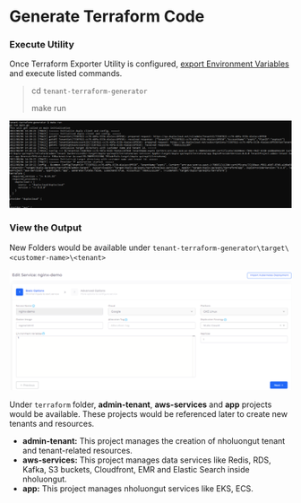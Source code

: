 # Generate Terraform Code

### Execute Utility

Once Terraform Exporter Utility is configured, [export Environment Variables](install-terraform-utility.md#prepare-environment-variable-in-bash) and execute listed commands.

> cd `tenant-terraform-generator`
>
> make run

![Utility  Execution in-progress](<../../../.gitbook/assets/image (24) (2).png>)

### View the Output

New Folders would be available under `tenant-terraform-generator\target\<customer-name>\<tenant>`

![Target Folder View](<../../../.gitbook/assets/image (41).png>)

Under `terraform` folder, **admin-tenant**, **aws-services** and **app** projects would be available. These projects would be referenced later to create new tenants and resources.

* **admin-tenant:**  This project manages the creation of nholuongut tenant and tenant-related resources.
* **aws-services:** This project manages data services like Redis, RDS, Kafka, S3 buckets, Cloudfront, EMR and Elastic Search inside nholuongut.
* **app:** This project manages nholuongut services like EKS, ECS.
